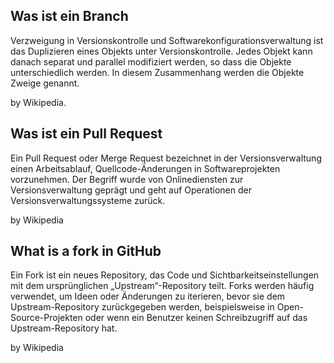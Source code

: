 ## Was ist ein Branch 

Verzweigung in Versionskontrolle und Softwarekonfigurationsverwaltung ist das Duplizieren eines Objekts unter Versionskontrolle. 
Jedes Objekt kann danach separat und parallel modifiziert werden, so dass die Objekte unterschiedlich werden. 
In diesem Zusammenhang werden die Objekte Zweige genannt.

by Wikipedia.

## Was ist ein Pull Request

Ein Pull Request oder Merge Request bezeichnet in der Versionsverwaltung einen Arbeitsablauf,
Quellcode-Änderungen in Softwareprojekten vorzunehmen. 
Der Begriff wurde von Onlinediensten zur Versionsverwaltung geprägt und 
geht auf Operationen der Versionsverwaltungssysteme zurück.

by Wikipedia

## What is a fork in GitHub

Ein Fork ist ein neues Repository, das Code und Sichtbarkeitseinstellungen mit 
dem ursprünglichen „Upstream“-Repository teilt. Forks werden häufig verwendet, um Ideen oder Änderungen zu 
iterieren, bevor sie dem Upstream-Repository zurückgegeben werden, beispielsweise in 
Open-Source-Projekten oder wenn ein Benutzer keinen Schreibzugriff auf das Upstream-Repository hat.

by Wikipedia